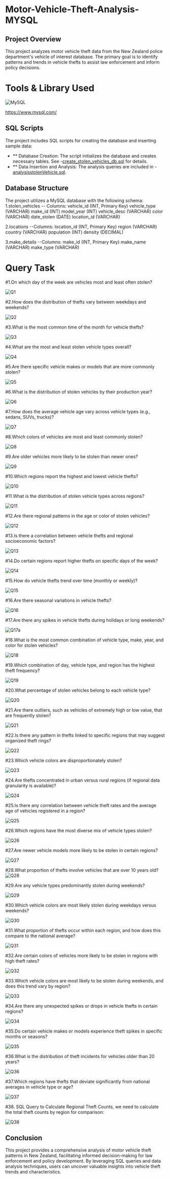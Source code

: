 # Motor-Vehicle-Theft-Analysis-MYSQL
## Project Overview
This project analyzes motor vehicle theft data from the New Zealand police department's vehicle of interest database. The primary goal is to identify patterns and trends in vehicle thefts to assist law enforcement and inform policy decisions.

# Tools & Library Used

![MySQL](https://github.com/user-attachments/assets/ee3c21b7-e789-41c4-aaf4-93164756dada)


https://www.mysql.com/
## SQL Scripts
The project includes SQL scripts for creating the database and inserting sample data:
- ** Database Creation: The script initializes the database and creates necessary tables. See -<a href="https://github.com/mahalaxmi111/Motor-Vehicle-Theft-Analysis-MYSQL/blob/main/create_stolen_vehicles_db.sql">create_stolen_vehicles_db.sql</a> for details.
- **  Data Insertion and Analysis: The analysis queries are included in -<a href="https://github.com/mahalaxmi111/Motor-Vehicle-Theft-Analysis-MYSQL/blob/main/create_stolen_vehicles_db.sql">analysisstolenVehicle.sql</a>.

## Database Structure
The project utilizes a MySQL database with the following schema:
1.stolen_vehicles
-- Columns:
vehicle_id (INT, Primary Key)
vehicle_type (VARCHAR)
make_id (INT)
model_year (INT)
vehicle_desc (VARCHAR)
color (VARCHAR)
date_stolen (DATE)
location_id (VARCHAR)

2.locations
--Columns:
location_id (INT, Primary Key)
region (VARCHAR)
country (VARCHAR)
population (INT)
density (DECIMAL)

3.make_details
--Columns:
make_id (INT, Primary Key)
make_name (VARCHAR)
make_type (VARCHAR)

# Query Task
#1.On which day of the week are vehicles most and least often stolen?

![Q1](https://github.com/user-attachments/assets/02d4442c-83f5-4dd0-b449-ce51cc983b67)


#2.How does the distribution of thefts vary between weekdays and weekends?

![Q2](https://github.com/user-attachments/assets/ab0fefa5-3aeb-4ae3-8a93-7805249cbdf4)

    
#3.What is the most common time of the month for vehicle thefts?

![Q3](https://github.com/user-attachments/assets/3e8715d9-2921-4b15-b790-d8dea16237bd)

#4.What are the most and least stolen vehicle types overall?

![Q4](https://github.com/user-attachments/assets/f649cbf1-dd60-4134-9090-21958f4afee3)


#5.Are there specific vehicle makes or models that are more commonly stolen?

![Q5](https://github.com/user-attachments/assets/372d2c6f-5624-43cb-80ab-6780f405b2b8)



#6.What is the distribution of stolen vehicles by their production year?

![Q6](https://github.com/user-attachments/assets/f3337d55-7a40-4301-9a79-467b6a34b323)

    
#7.How does the average vehicle age vary across vehicle types (e.g., sedans, SUVs, trucks)?

![Q7](https://github.com/user-attachments/assets/c1e78104-6aa2-4e28-b112-0e41021e8ef9)

#8.Which colors of vehicles are most and least commonly stolen?

![Q8](https://github.com/user-attachments/assets/14b03917-85f8-4ebc-8293-7e941610b27e)

    
#9.Are older vehicles more likely to be stolen than newer ones?

![Q9](https://github.com/user-attachments/assets/6aee6751-659f-4118-8324-b1a3eb0a1d4b)

    

#10.Which regions report the highest and lowest vehicle thefts?

![Q10](https://github.com/user-attachments/assets/bdb0d15a-c5ae-4d8a-a131-4a51ae98c072)


    
#11.What is the distribution of stolen vehicle types across regions?

![Q11](https://github.com/user-attachments/assets/4c7bd0c1-44d0-4e5a-98e6-cd1823232987)


    
#12.Are there regional patterns in the age or color of stolen vehicles?

![Q12](https://github.com/user-attachments/assets/ca437d36-0650-44e3-803d-1d9c8c7ab45b)


    
#13.Is there a correlation between vehicle thefts and regional socioeconomic factors?

![Q13](https://github.com/user-attachments/assets/ea108480-bab4-4656-bcc9-3baee54ab5af)


#14.Do certain regions report higher thefts on specific days of the week?

![Q14](https://github.com/user-attachments/assets/eee04ccc-b779-4474-9eab-439fbd7450c4)


#15.How do vehicle thefts trend over time (monthly or weekly)?

![Q15](https://github.com/user-attachments/assets/a091ad62-f855-44aa-9894-cc380173c67a)


    
#16.Are there seasonal variations in vehicle thefts?

![Q16](https://github.com/user-attachments/assets/cc78c190-8cf2-446d-bb72-5dfa31d8ab73)

    
#17.Are there any spikes in vehicle thefts during holidays or long weekends?

![Q17a](https://github.com/user-attachments/assets/20c519c9-6f77-4f44-9aff-947f9018385b)


#18.What is the most common combination of vehicle type, make, year, and color for stolen vehicles?

![Q18](https://github.com/user-attachments/assets/76b1ee75-cfd8-43ad-b051-47e34a80868e)



#19.Which combination of day, vehicle type, and region has the highest theft frequency?

![Q19](https://github.com/user-attachments/assets/40bcf098-1677-480a-b6cb-73b032230d34)


#20.What percentage of stolen vehicles belong to each vehicle type?

![Q20](https://github.com/user-attachments/assets/f7bc9d50-defc-44cf-9e93-8a66366e796c)




#21.Are there outliers, such as vehicles of extremely high or low value, that are frequently stolen?

![Q21](https://github.com/user-attachments/assets/1a8418ea-c9ad-46aa-bda0-ffe350434135)



#22.Is there any pattern in thefts linked to specific regions that may suggest organized theft rings?

![Q22](https://github.com/user-attachments/assets/fee0cad5-f788-46f2-8705-9b6b47a749c3)



#23.Which vehicle colors are disproportionately stolen?

![Q23](https://github.com/user-attachments/assets/db44acd4-be28-4217-b76a-35040d771c8b)



#24.Are thefts concentrated in urban versus rural regions (if regional data granularity is available)?

![Q24](https://github.com/user-attachments/assets/4cbfdb40-02a3-48bc-8a32-9945491c5c5d)



#25.Is there any correlation between vehicle theft rates and the average age of vehicles registered in a region?

![Q25](https://github.com/user-attachments/assets/243bcde7-6c2b-4512-88ac-2fa1a2857883)




#26.Which regions have the most diverse mix of vehicle types stolen?

![Q26](https://github.com/user-attachments/assets/cb68045a-7f2c-4325-8b92-969db0ca94d7)



#27.Are newer vehicle models more likely to be stolen in certain regions?

![Q27](https://github.com/user-attachments/assets/ff6fddee-8df9-42a9-b918-62ed8a36bff3)



#28.What proportion of thefts involve vehicles that are over 10 years old?
![Q28](https://github.com/user-attachments/assets/9e778f66-3862-4256-b144-fc4f44089b34)


#29.Are any vehicle types predominantly stolen during weekends?

![Q29](https://github.com/user-attachments/assets/d454e652-8dfe-4b32-aa94-b2acd35442d3)



#30.Which vehicle colors are most likely stolen during weekdays versus weekends?

![Q30](https://github.com/user-attachments/assets/c7207776-8a06-4f9d-8953-b62c67d6c1be)


#31.What proportion of thefts occur within each region, and how does this compare to the national average?

![Q31](https://github.com/user-attachments/assets/7def208a-89a1-4403-b7b9-0a8acae2b76d)




#32.Are certain colors of vehicles more likely to be stolen in regions with high theft rates?

![Q32](https://github.com/user-attachments/assets/c2f4ce61-1605-43e2-b24f-af3e80cc0f9b)



#33.Which vehicle colors are most likely to be stolen during weekends, and does this trend vary by region?

![Q33](https://github.com/user-attachments/assets/6aa6b80e-2970-4fd4-82b3-7229c6a8e988)



#34.Are there any unexpected spikes or drops in vehicle thefts in certain regions?

![Q34](https://github.com/user-attachments/assets/3bd81ce2-44aa-424a-97fd-8b2374db3ca5)




#35.Do certain vehicle makes or models experience theft spikes in specific months or seasons?

![Q35](https://github.com/user-attachments/assets/51eccbc1-b04d-4252-b8d6-b491a2db622d)




#36.What is the distribution of theft incidents for vehicles older than 20 years?

![Q36](https://github.com/user-attachments/assets/80492fef-b8d2-48eb-935e-9f5c304a1386)



#37.Which regions have thefts that deviate significantly from national averages in vehicle type or age?

![Q37](https://github.com/user-attachments/assets/744648a7-a562-4004-b23e-00ff5ee49f81)

    
#38. SQL Query to Calculate Regional Theft Counts, we need to calculate the total theft counts by region for comparison:

![Q38](https://github.com/user-attachments/assets/2e3cf4aa-d7e8-47ce-bc28-73a574570eae)


## Conclusion
This project provides a comprehensive analysis of motor vehicle theft patterns in New Zealand, facilitating informed decision-making for law enforcement and policy development. By leveraging SQL queries and data analysis techniques, users can uncover valuable insights into vehicle theft trends and characteristics.  
